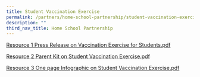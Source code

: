 ```yaml
---
title: Student Vaccination Exercise
permalink: /partners/home-school-partnership/student-vaccination-exercise/
description: ""
third_nav_title: Home School Partnership
---
```

[Resource 1 Press Release on Vaccination Exercise for Students.pdf](/files/Resource%201%20Press%20Release%20on%20Vaccination%20Exercise%20for%20Students.pdf)
  
[Resource 2 Parent Kit on Student Vaccination Exercise.pdf](/files/Resource%202%20Parent%20Kit%20on%20Student%20Vaccination%20Exercise.pdf)
  
[Resource 3 One page Infographic on Student Vaccination Exercise.pdf](/files/Resource%203%20One%20page%20Infographic%20on%20Student%20Vaccination%20Exercise.pdf)